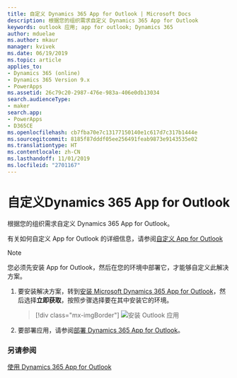 ```yaml
---
title: 自定义 Dynamics 365 App for Outlook | Microsoft Docs
description: 根据您的组织需求自定义 Dynamics 365 App for Outlook
keywords: outlook 应用; app for outlook; Dynamics 365
author: mduelae
ms.author: mkaur
manager: kvivek
ms.date: 06/19/2019
ms.topic: article
applies_to:
- Dynamics 365 (online)
- Dynamics 365 Version 9.x
- PowerApps
ms.assetid: 26c79c20-2987-476e-983a-406e0db13034
search.audienceType:
- maker
search.app:
- PowerApps
- D365CE
ms.openlocfilehash: cb7fba70e7c13177150140e1c617d7c317b1444e
ms.sourcegitcommit: 8185f87dddf05ee256491feab9873e9143535e02
ms.translationtype: HT
ms.contentlocale: zh-CN
ms.lasthandoff: 11/01/2019
ms.locfileid: "2701167"
---
```

# <a name="customize-dynamics-365-app-for-outlook"></a>自定义Dynamics 365 App for Outlook

根据您的组织需求自定义 Dynamics 365 App for Outlook。 

有关如何自定义 App for Outlook 的详细信息，请参阅[自定义 App for Outlook](https://docs.microsoft.com/dynamics365/customer-engagement/outlook-app/customizing-the-app)

> [!NOTE]
> 您必须先安装 App for Outlook，然后在您的环境中部署它，才能够自定义此解决方案。 

1. 要安装解决方案，转到[安装 Microsoft Dynamics 365 App for Outlook](https://appsource.microsoft.com/product/dynamics-365/mscrm.fa50aa98-e8bb-4757-83ce-6d607959b985?tab=Overview)，然后选择**立即获取**，按照步骤选择要在其中安装它的环境。

   > [!div class="mx-imgBorder"]
   > ![安装 Outlook 应用](media/appsource.png "安装 Outlook 应用")
   
2. 要部署应用，请参阅[部署 Dynamics 365 App for Outlook](https://docs.microsoft.com/dynamics365/customer-engagement/outlook-app/deploy-dynamics-365-app-for-outlook)。


### <a name="see-also"></a>另请参阅
 [使用 Dynamics 365 App for Outlook](../../user/use-outlook-app.md)  
